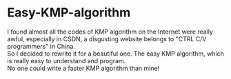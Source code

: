 # Easy-KMP-algorithm
I found almost all the codes of KMP algorithm on the Internet were really awful, especially in CSDN, a disgusting website belongs to "CTRL C/V programmers" in China.  
So I decided to rewrite it for a beautiful one. The easy KMP algorithm, which is really easy to understand and program.  
No one could write a faster KMP algorithm than mine!  
